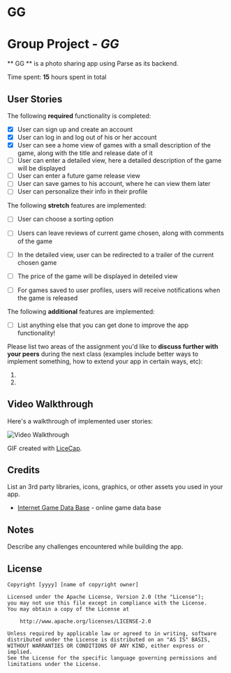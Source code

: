# GG
# Group Project - *GG*

** GG ** is a photo sharing app using Parse as its backend.

Time spent: **15** hours spent in total

## User Stories

The following **required** functionality is completed:

- [x] User can sign up and create an account
- [x] User can log in and log out of his or her account
- [x] User can see a home view of games with a small description of the game, along with the title and release date of it
- [ ] User can enter a detailed view, here a detailed description of the game will be displayed
- [ ] User can enter a future game release view
- [ ] User can save games to his account, where he can view them later
- [ ] User can personalize their info in their profile 

The following **stretch** features are implemented:

- [ ] User can choose a sorting option 
- [ ] Users can leave reviews of current game chosen, along with comments of the game
- [ ] In the detailed view, user can be redirected to a trailer of the current chosen game
- [ ] The price of the game will be displayed in deteiled view
- [ ] For games saved to user profiles, users will receive notifications when the game is released


The following **additional** features are implemented:

- [ ] List anything else that you can get done to improve the app functionality!

Please list two areas of the assignment you'd like to **discuss further with your peers** during the next class (examples include better ways to implement something, how to extend your app in certain ways, etc):

1.
2.

## Video Walkthrough

Here's a walkthrough of implemented user stories:

<img src='https://i.imgur.com/CEzfS7d.gif' title='Video Walkthrough' width='' alt='Video Walkthrough' />

GIF created with [LiceCap](http://www.cockos.com/licecap/).

## Credits

List an 3rd party libraries, icons, graphics, or other assets you used in your app.

- [Internet Game Data Base](https://igdb.com) - online game data base 


## Notes

Describe any challenges encountered while building the app.

## License

    Copyright [yyyy] [name of copyright owner]

    Licensed under the Apache License, Version 2.0 (the "License");
    you may not use this file except in compliance with the License.
    You may obtain a copy of the License at

        http://www.apache.org/licenses/LICENSE-2.0

    Unless required by applicable law or agreed to in writing, software
    distributed under the License is distributed on an "AS IS" BASIS,
    WITHOUT WARRANTIES OR CONDITIONS OF ANY KIND, either express or implied.
    See the License for the specific language governing permissions and
    limitations under the License.
